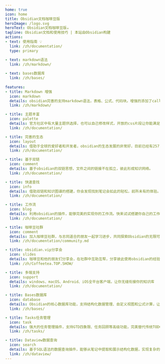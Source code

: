 ```yaml
---
home: true
icon: home
title: Obsidian文档咖啡豆版
heroImage: /logo.svg
heroText: Obsidian文档咖啡豆版☕️
tagline: Obsidian文档和使用技巧 | 本站由Obsidian构建
actions:
- text: 使用指南 💡
  link: /zh/documentation/
  type: primary

- text: markdown语法
  link: /zh/markdown/
  
- text: bases数据库
  link: /zh/bases/
  
features:
- title: Markdown 增强
  icon: markdown
  details: obsidian完善的支持markdown语法，表格、公式、代码块。增强的添加了call标注块语法
  link: /zh/markdown/

- title: 主题丰富
  icon: palette
  details: 官方社区中有大量主题供选择，也可以自己修改样式，开放的css片段让你能满足所有的样式定制。
  link: /zh/documentation/

- title: 完善的生态
  icon: layout
  details: 借助于全球的爱好者和开发者，obsidian的生态发展的非常好，目前已经有2571个社区插件
  link: /zh/documentation/

- title: 基于双链
  icon: comment
  details: 基于obsidian的双链思想，文件之间的链接不在孤立，彼此形成知识网络。
  link: /zh/documentation/

- title: 快速查找
  icon: info
  details: 借助双链和知识图谱的搭建，你会发现找到笔记会如此的轻松，前所未有的体验。
  link: /zh/documentation/

- title: 工作流
  icon: blog
  details: 利用obsidian的插件，能够完美的实现你的工作流。快来试试搭建你自己的工作流
  link: /zh/documentation/

- title: 咖啡豆社群
  icon: comment
  details: 加入咖啡豆社群，与志同道合的朋友一起学习进步，共同探索Obsidian的无限可能
  link: /zh/documentation/community.md

- title: obsidian.vip分享会
  icon: slides
  details: 咖啡豆和他的朋友们分享会，在社群中互助互帮，分享彼此使用obsidian的经验心得
  link: /zh/Coffeetea.TOP.SHOW/

- title: 多端支持
  icon: support
  details: windows、macOS、Android、iOS全平台客户端，让你无缝衔接你的知识库
  link: /zh/documentation/

- title: Bases数据库
  icon: database
  details: Obsidian的核心数据库功能，支持结构化数据管理、自定义视图和公式计算，让笔记更加智能化
  link: /zh/bases/

- title: Tasks任务管理
  icon: task
  details: 强大的任务管理插件，支持GTD四象限、任务回顾等高级功能，完美替代传统TODO应用
  link: /zh/tasks/

- title: Dataview数据查询
  icon: search
  details: 基于SQL语法的数据查询插件，能够从笔记中提取和展示结构化数据，实现复杂的数据分析
  link: /zh/dataview/
---
```

